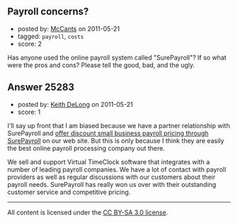 ## Payroll concerns?

- posted by: [McCants](https://stackexchange.com/users/-1/10529-mccants) on 2011-05-21
- tagged: `payroll`, `costs`
- score: 2

Has anyone used the online payroll system called "SurePayroll"?  If so what were the pros and cons? Please tell the good, bad, and the ugly.


## Answer 25283

- posted by: [Keith DeLong](https://stackexchange.com/users/-1/888-keith-delong) on 2011-05-21
- score: 1

<p>I'll say up front that I am biased because we have a partner relationship with SurePayroll and <a href="http://www.redcort.com/payroll/payroll-services-and-payroll-software.html" rel="nofollow">offer discount small business payroll pricing through SurePayroll</a> on our web site.  But this is only because I think they are easily the best online payroll processing company out there.</p>

<p>We sell and support Virtual TimeClock software that integrates with a number of leading payroll companies. We have a lot of contact with payroll providers as well as regular discussions with our customers about their payroll needs.  SurePayroll has really won us over with their outstanding customer service and competitive pricing.</p>




---

All content is licensed under the [CC BY-SA 3.0 license](https://creativecommons.org/licenses/by-sa/3.0/).

